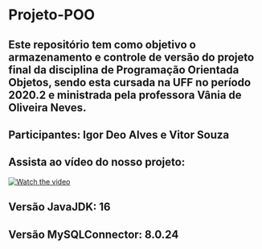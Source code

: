 # Projeto-POO

## Este repositório tem como objetivo o armazenamento e controle de versão do projeto final da disciplina de Programação Orientada Objetos, sendo esta cursada na UFF no período 2020.2 e ministrada pela professora Vânia de Oliveira Neves.

## Participantes: Igor Deo Alves e Vitor Souza

## Assista ao vídeo do nosso projeto:
[![Watch the video](https://img.youtube.com/vi/7hUaXMpcgmo/maxresdefault.jpg)](https://youtu.be/7hUaXMpcgmo)


## Versão JavaJDK: 16
## Versão MySQLConnector: 8.0.24

